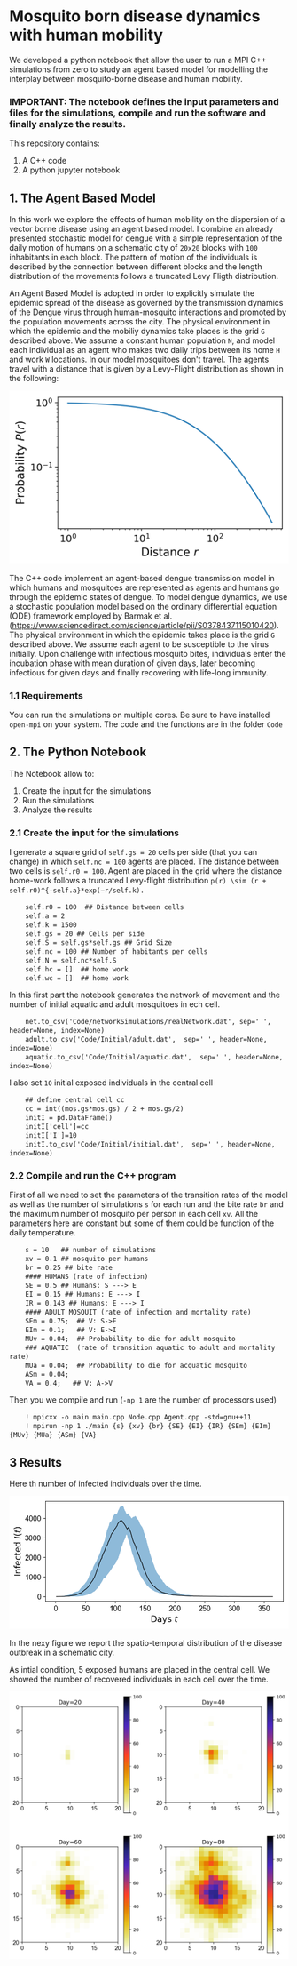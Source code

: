 # Mosquito born disease dynamics with human mobility

We developed a python notebook that allow the user to run a MPI C++ simulations from zero to study an agent based model for modelling the interplay between mosquito-borne disease and human mobility. 

### IMPORTANT: The notebook defines the input parameters and files for the simulations, compile and run the software and finally analyze the results.

This repository contains:
  
  1. A C++ code
  2. A python jupyter notebook 

## 1. The Agent Based Model
In this work we explore the effects of human mobility on the dispersion of a vector borne disease using an agent based model. I combine an already presented stochastic model for dengue with a simple representation of the daily motion of humans on a schematic city of `20x20` blocks with `100` inhabitants in each block. The pattern of motion of the individuals is described by the connection between different blocks and the length distribution of the movements follows a truncated Levy Fligth distribution.

An Agent Based Model is adopted in order to explicitly simulate the epidemic spread of the disease as governed by the transmission dynamics of the Dengue virus through human-mosquito interactions and promoted by the population movements across the city. The physical environment in which the epidemic and the mobiliy dynamics take places is the grid `G`  described above. We assume a constant human population `N`, and model each individual as an agent who makes two daily trips between its home `H` and work `W` locations. In our model mosquitoes don't travel. The agents travel with a distance that is given by a Levy-Flight distribution as shown in the following:

![GitHub Logo](distr.png)

The C++ code implement an agent-based dengue transmission model in which humans and mosquitoes are represented
as agents and humans go through the epidemic states of dengue. To model dengue dynamics, we use a stochastic population model based on the ordinary differential equation (ODE) framework employed by Barmak et al. (https://www.sciencedirect.com/science/article/pii/S0378437115010420). The physical environment in which the epidemic takes place is the grid `G` described above. We assume each agent to be susceptible to the virus initially. Upon challenge with infectious mosquito bites, individuals enter the incubation phase with mean duration of given days, later becoming infectious for given days and finally recovering with life-long immunity.


### 1.1 Requirements
You can run the simulations on multiple cores. Be sure to have installed `open-mpi` on your system. The code and the functions are in the folder `Code` 

## 2. The Python Notebook
The Notebook allow to:

1. Create the input for the simulations
2. Run the simulations
3. Analyze the results

### 2.1 Create the input for the simulations
I generate a square grid of `self.gs = 20` cells per side (that you can change) in which `self.nc = 100` agents are placed. The distance between two cells is `self.r0 = 100`. Agent are placed in the grid where the distance home-work follows a truncated Levy-flight distribution `p(r) \sim (r + self.r0)^{-self.a}*exp(−r/self.k).`

        self.r0 = 100  ## Distance between cells
        self.a = 2
        self.k = 1500
        self.gs = 20 ## Cells per side
        self.S = self.gs*self.gs ## Grid Size
        self.nc = 100 ## Number of habitants per cells
        self.N = self.nc*self.S
        self.hc = []  ## home work
        self.wc = []  ## home work
In this first part the notebook generates the network of movement and the number of initial aquatic and adult mosquitoes in ech cell. 

        net.to_csv('Code/networkSimulations/realNetwork.dat', sep=' ', header=None, index=None)
        adult.to_csv('Code/Initial/adult.dat',  sep=' ', header=None, index=None)
        aquatic.to_csv('Code/Initial/aquatic.dat',  sep=' ', header=None, index=None)
        
I also set `10` initial exposed individuals in the central cell

        ## define central cell cc
        cc = int((mos.gs*mos.gs) / 2 + mos.gs/2)
        initI = pd.DataFrame()
        initI['cell']=cc
        initI['I']=10
        initI.to_csv('Code/Initial/initial.dat',  sep=' ', header=None, index=None)
        
### 2.2 Compile and run the C++ program
First of all we need to set the parameters of the transition rates of the model as well as the number of simulations `s` for each run and the bite rate `br` and the maximum number of mosquito per person in each cell `xv`. All the parameters here are constant but some of them could be function of the daily temperature.

        s = 10   ## number of simulations
        xv = 0.1 ## mosquito per humans
        br = 0.25 ## bite rate
        #### HUMANS (rate of infection)
        SE = 0.5 ## Humans: S ---> E
        EI = 0.15 ## Humans: E ---> I
        IR = 0.143 ## Humans: E ---> I
        #### ADULT MOSQUIT (rate of infection and mortality rate)
        SEm = 0.75;  ## V: S->E
        EIm = 0.1;   ## V: E->I
        MUv = 0.04;  ## Probability to die for adult mosquito
        ### AQUATIC  (rate of transition aquatic to adult and mortality rate)
        MUa = 0.04;  ## Probability to die for acquatic mosquito
        ASm = 0.04;  
        VA = 0.4;   ## V: A->V
        
Then you we compile and run (`-np 1` are the number of processors used)

        ! mpicxx -o main main.cpp Node.cpp Agent.cpp -std=gnu++11
        ! mpirun -np 1 ./main {s} {xv} {br} {SE} {EI} {IR} {SEm} {EIm} {MUv} {MUa} {ASm} {VA}
        
        
## 3 Results

Here th number of infected individuals over the time.

![GitHub Logo](infected.png)


In the nexy figure we report the spatio-temporal distribution of the disease outbreak in a schematic city.

As intial condition, 5 exposed humans are placed in the central cell. We showed the number of recovered individuals in each cell over the time.

![GitHub Logo](download.png)


